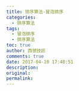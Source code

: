 ```yaml
---
title: 排序算法-冒泡排序
categories:
  - 排序算法
tags:
  - 冒泡排序
  - 排序算法
toc: true
author: 西虢技匠
comments: true
date: 2017-04-10 17:40:51
description:
original:
permalink:
---
```


<!-- more -->

